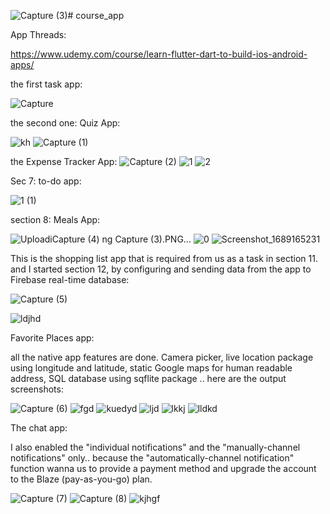 ![Capture (3)](https://github.com/AsmaaJAH/FlutterDartUdemyCourseApp_TheCompleteGuide2023Edition/assets/88660261/cdbd8fc3-0a18-4626-9d40-a58326524071)# course_app

App Threads: 

https://www.udemy.com/course/learn-flutter-dart-to-build-ios-android-apps/

the first task app:

![Capture](https://github.com/AsmaaJAH/FlutterDartUdemyCourseApp_TheCompleteGuide2023Edition/assets/88660261/9adc3124-f026-4084-9eaf-30a9f03f8acb)

the second one: Quiz App: 

![kh](https://github.com/AsmaaJAH/FlutterDartUdemyCourseApp_TheCompleteGuide2023Edition/assets/88660261/643fc224-a5b9-4231-aab0-5536b0a720ba)
![Capture (1)](https://github.com/AsmaaJAH/FlutterDartUdemyCourseApp_TheCompleteGuide2023Edition/assets/88660261/89acc0a8-2129-45ce-83c1-746abbfb8122)



the Expense Tracker App: 
![Capture (2)](https://github.com/AsmaaJAH/FlutterDartUdemyCourseApp_TheCompleteGuide2023Edition/assets/88660261/a1c06515-c09f-456d-a88b-936bb36abde4)
![1](https://github.com/AsmaaJAH/FlutterDartUdemyCourseApp_TheCompleteGuide2023Edition/assets/88660261/b7ef543b-4d15-4a41-99da-e3075f014eb4)
![2](https://github.com/AsmaaJAH/FlutterDartUdemyCourseApp_TheCompleteGuide2023Edition/assets/88660261/e0c02966-6066-434a-b5f7-394a827b38b8)



Sec 7: to-do app:

![1 (1)](https://github.com/AsmaaJAH/FlutterDartUdemyCourseApp_TheCompleteGuide2023Edition/assets/88660261/b08be2b3-3405-48f0-901b-f531e6f0f69e)


section 8: Meals App:

![Uploadi![Capture (4)](https://github.com/AsmaaJAH/FlutterDartUdemyCourseApp_TheCompleteGuide2023Edition/assets/88660261/c7dc84f2-464e-4b9a-9d30-1d937d089d09)
ng Capture (3).PNG…]()
![0](https://github.com/AsmaaJAH/FlutterDartUdemyCourseApp_TheCompleteGuide2023Edition/assets/88660261/3a37900a-8df6-4e1e-8433-410595c77e10)
![Screenshot_1689165231](https://github.com/AsmaaJAH/FlutterDartUdemyCourseApp_TheCompleteGuide2023Edition/assets/88660261/ea820113-883e-4729-baf5-7d209d7c3cba)


This is the shopping list app that is required from us as a task in section 11. and I started section 12, by configuring and sending data from the app to Firebase real-time database:

![Capture (5)](https://github.com/AsmaaJAH/FlutterDartUdemyCourseApp_TheCompleteGuide2023Edition/assets/88660261/e2b0c8e2-0afe-400a-9df7-26b857c98df4)

![ldjhd](https://github.com/AsmaaJAH/FlutterDartUdemyCourseApp_TheCompleteGuide2023Edition/assets/88660261/9dec0db4-26c7-4176-8bc8-8b60016e138a)


Favorite Places app: 

all the native app features are done. Camera picker, live location package using longitude and latitude, static Google maps for human readable address,  SQL database using sqflite package .. here are the output screenshots:

![Capture (6)](https://github.com/AsmaaJAH/FlutterDartUdemyCourseApp_TheCompleteGuide2023Edition/assets/88660261/a13a88fd-ccca-42f0-b150-b816d28aa881)
![fgd](https://github.com/AsmaaJAH/FlutterDartUdemyCourseApp_TheCompleteGuide2023Edition/assets/88660261/36f45111-640c-446d-a73a-ef3a63f5f38b)
![kuedyd](https://github.com/AsmaaJAH/FlutterDartUdemyCourseApp_TheCompleteGuide2023Edition/assets/88660261/e80fd947-6777-4327-b0b5-f7062f8a1244)
![ljd](https://github.com/AsmaaJAH/FlutterDartUdemyCourseApp_TheCompleteGuide2023Edition/assets/88660261/7795a653-3102-46a8-be4f-fc912a30e806)
![lkkj](https://github.com/AsmaaJAH/FlutterDartUdemyCourseApp_TheCompleteGuide2023Edition/assets/88660261/aa88b9ad-58c4-4327-abe9-56f5990f46f8)
![lldkd](https://github.com/AsmaaJAH/FlutterDartUdemyCourseApp_TheCompleteGuide2023Edition/assets/88660261/f9d0e4d5-a089-4e71-8763-e70d791b077f)



The chat app:

I also enabled the "individual notifications" and the "manually-channel notifications" only.. because the "automatically-channel notification" function wanna us to provide a payment method and upgrade the account to the Blaze (pay-as-you-go) plan.

![Capture (7)](https://github.com/AsmaaJAH/FlutterDartUdemyCourseApp_TheCompleteGuide2023Edition/assets/88660261/9d6058aa-c650-434f-ad60-4343ca9fd608)
![Capture (8)](https://github.com/AsmaaJAH/FlutterDartUdemyCourseApp_TheCompleteGuide2023Edition/assets/88660261/f712b98a-b3f9-44cb-b3cd-3f2200f0f85c)
![kjhgf](https://github.com/AsmaaJAH/FlutterDartUdemyCourseApp_TheCompleteGuide2023Edition/assets/88660261/3f958b58-9952-4ad8-b0be-43bdd3e8e828)



